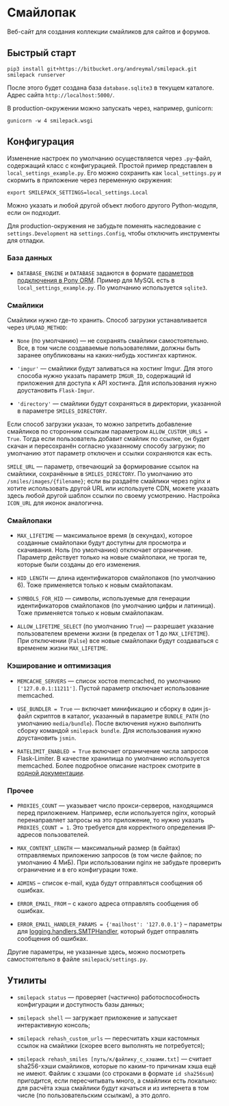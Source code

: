 Смайлопак
=========

Веб-сайт для создания коллекции смайликов для сайтов и форумов.

## Быстрый старт

```
pip3 install git+https://bitbucket.org/andreymal/smilepack.git
smilepack runserver
```

После этого будет создана база `database.sqlite3` в текущем каталоге. Адрес сайта `http://localhost:5000/`.

В production-окружении можно запускать через, например, gunicorn:

```
gunicorn -w 4 smilepack.wsgi
```


## Конфигурация

Изменение настроек по умолчанию осуществляется через `.py`-файл, содержащий класс с конфигурацией. Простой пример представлен в `local_settings_example.py`. Его можно сохранить как `local_settings.py` и скормить в приложение через переменную окружения:

```
export SMILEPACK_SETTINGS=local_settings.Local
```

Можно указать и любой другой объект любого другого Python-модуля, если он подходит.

Для production-окружения не забудьте поменять наследование с `settings.Development` на `settings.Config`, чтобы отключить инструменты для отладки.


### База данных

* `DATABASE_ENGINE` и `DATABASE` задаются в формате [параметров подключения в Pony ORM](http://doc.ponyorm.com/database.html#database-providers). Пример для MySQL есть в `local_settings_example.py`. По умолчанию используется `sqlite3`.


### Смайлики

Смайлики нужно где-то хранить. Способ загрузки устанавливается через `UPLOAD_METHOD`:

* `None` (по умолчанию) — не сохранять смайлики самостоятельно. Все, в том числе создаваемые пользователями, должны быть заранее опубликованы на каких-нибудь хостингах картинок.

* `'imgur'` — смайлики будут заливаться на хостинг Imgur. Для этого способа нужно указать параметр `IMGUR_ID`, содержащий id приложения для доступа к API хостинга. Для использования нужно доустановить `Flask-Imgur`.

* `'directory'` — смайлики будут сохраняться в директории, указанной в параметре `SMILES_DIRECTORY`.

Если способ загрузки указан, то можно запретить добавление смайликов по сторонним ссылкам параметром `ALLOW_CUSTOM_URLS = True`. Тогда если пользователь добавит смайлик по ссылке, он будет скачан и пересохранён согласно указанному способу загрузки; по умолчанию этот параметр отключен и ссылки сохраняются как есть.

`SMILE_URL` — параметр, отвечающий за формирование ссылок на смайлики, сохранённые в `SMILES_DIRECTORY`. По умолчанию это `/smiles/images/{filename}`; если вы раздаёте смайлики через nginx и хотите использовать другой URL или используете CDN, можете указать здесь любой другой шаблон ссылки по своему усмотрению. Настройка `ICON_URL` для иконок аналогична.


### Смайлопаки

* `MAX_LIFETIME` — максимальное время (в секундах), которое созданные смайлопаки будут доступны для просмотра и скачивания. Ноль (по умолчанию) отключает ограничение. Параметр действует только на новые смайлопаки, не трогая те, которые были созданы до его изменения.

* `HID_LENGTH` — длина идентификаторов смайлопаков (по умолчанию 6). Тоже применяется только к новым смайлопакам.

* `SYMBOLS_FOR_HID` — символы, используемые для генерации идентификаторов смайлопаков (по умолчанию цифры и латиница). Тоже применяется только к новым смайлопакам.

* `ALLOW_LIFETIME_SELECT` (по умолчанию `True`) — разрешает указание пользователем времени жизни (в пределах от 1 до `MAX_LIFETIME`). При отключении (`False`) все новые смайлопаки будут создаваться с временем жизни `MAX_LIFETIME`.


### Кэширование и оптимизация

* `MEMCACHE_SERVERS` — список хостов memcached, по умолчанию `['127.0.0.1:11211']`. Пустой параметр отключает использование memcached.

* `USE_BUNDLER = True` — включает минификацию и сборку в один js-файл скриптов в каталог, указанный в параметре `BUNDLE_PATH` (по умолчанию `media/bundle`). После включения нужно выполнить сборку командой `smilepack bundle`. Для использования нужно доустановить `jsmin`.

* `RATELIMIT_ENABLED = True` включает ограничение числа запросов Flask-Limiter. В качестве хранилища по умолчанию используется memcached. Более подробное описание настроек смотрите в [родной документации](https://flask-limiter.readthedocs.org/en/stable/).


### Прочее

* `PROXIES_COUNT` — указывает число прокси-серверов, находящимся перед приложением. Например, если используется nginx, который перенаправляет запросы на это приложение, то нужно указать `PROXIES_COUNT = 1`. Это требуется для корректного определения IP-адресов пользователей.

* `MAX_CONTENT_LENGTH` — максимальный размер (в байтах) отправляемых приложению запросов (в том числе файлов; по умолчанию 4 МиБ). При использовании nginx не забудьте проверить ограничение и в его конфигурации тоже.

* `ADMINS` – список e-mail, куда будут отправляться сообщения об ошибках.

* `ERROR_EMAIL_FROM` – с какого адреса отправлять сообщения об ошибках.

* `ERROR_EMAIL_HANDLER_PARAMS = {'mailhost': '127.0.0.1'}` – параметры для [logging.handlers.SMTPHandler](https://docs.python.org/3/library/logging.handlers.html#smtphandler), который будет отправлять сообщения об ошибках.

Другие параметры, не указанные здесь, можно посмотреть самостоятельно в файле `smilepack/settings.py`.


## Утилиты

* `smilepack status` — проверяет (частично) работоспособность конфигурации и доступность базы данных;

* `smilepack shell` — загружает приложение и запускает интерактивную консоль;

* `smilepack rehash_custom_urls` — пересчитать хэши кастомных ссылок на смайлики (скорее всего выполнять не потребуется);

* `smilepack rehash_smiles [путь/к/файлику_с_хэшами.txt]` — считает sha256-хэши смайликов, которые по каким-то причинам хэша ещё не имеют. Файлик с хэшами (со строками в формате `id sha256sum`) пригодится, если пересчитывать много, а смайлики есть локально: для расчёта хэша смайлики будут качаться и из интернета в том числе (по пользовательским ссылкам), а это долго.
